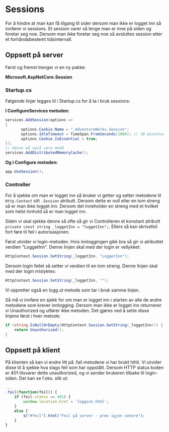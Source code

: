 # Sessions

For å hindre at man kan få tilgang til sider dersom man ikke er logget inn så innfører vi sessions. Et session varer så lenge man er inne på siden og foretar seg noe. Dersom man ikke foretar seg noe så avsluttes session etter et forhåndsbestemt tidsintervall.

## Oppsett på server

Først og fremst trenger vi en ny pakke:

**Microsoft.AspNetCore.Session**

### Startup.cs

Følgende linjer legges til i Startup.cs for å ta i bruk sessions:

**I ConfigureServices metoden:**

```cs
services.AddSession(options =>
{
       options.Cookie.Name = ".AdventureWorks.Session"; 
       options.IdleTimeout = TimeSpan.FromSeconds(1800); // 30 minutter
       options.Cookie.IsEssential = true;
});
// denne må også være medd
services.AddDistributedMemoryCache();
```

**Og i Configure metoden:**

```cs
app.UseSession();
```

### Controller

For å sjekke om man er logget inn så bruker vi getter og setter metodene til `Http.Context` sitt `.Session` atributt. Dersom dette er null eller en tom streng så er man ikke logget inn. Dersom det inneholder en streng med et hvilket som helst innhold så er man logget inn.

Siden vi skal sjekke denne så ofte så gir vi Controlleren et konstant atributt `private const string _loggetInn = "loggetInn";`. Ellers så kan skrivefeil fort føre til feil i autorisasjonen.

Først utvider vi login-metoden. Hvis innloggingen gikk bra så gir vi atributtet verdien "LoggetInn". Denne linjen skal med der login er vellykket:

```cs
HttpContext.Session.SetString(_loggetInn, "LoggetInn");
```

Dersom login feilet så setter vi verdien til en tom streng. Denne linjen skal med der login mislyktes:

```cs
HttpContext.Session.SetString(_loggetInn, "");
```

Vi oppretter også en logg ut metode som tar i bruk samme linjen.

Så må vi innføre en sjekk for om man er logget inn i starten av alle de andre metodene som krever innlogging. Dersom man ikke er logget inn returnerer vi Unauthorized og utfører ikke metoden. Det gjøres ved å sette disse linjene først i hver metode:

```cs
if (string.IsNullOrEmpty(HttpContext.Session.GetString(_loggetInn))) {
    return Unauthorized();
}
```

## Oppsett på klient

På klienten så kan vi endre litt på .fail metodene vi har brukt hittil. Vi utvider disse til å sjekke hva slags feil som har oppstått. Dersom HTTP status koden er 401 tilsvarer dette unauthorized, og vi sender brukeren tilbake til login-siden. Det kan se f.eks. slik ut:

```js
...
.fail(function(feil)) {
    if (feil.status == 401) {
        window.location.href = 'logginn.html';
    }
    else {
        $("#feil").html("Feil på server - prøv igjen senere");
    }
}
```